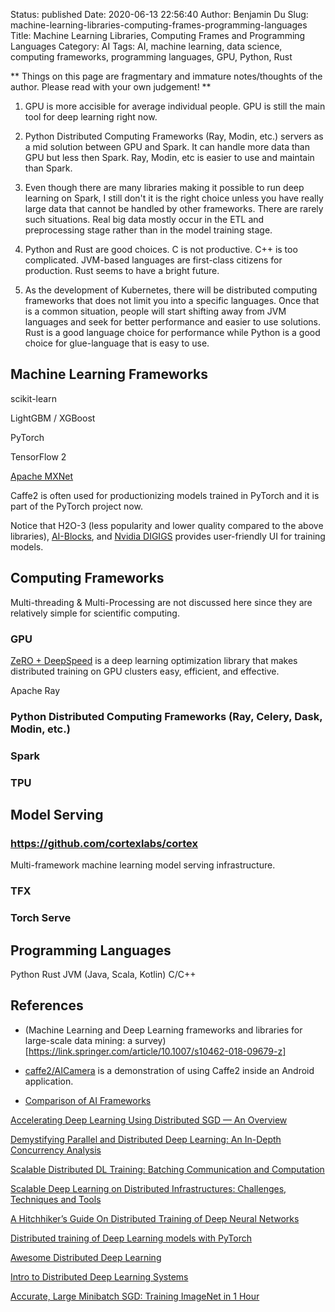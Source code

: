 Status: published
Date: 2020-06-13 22:56:40
Author: Benjamin Du
Slug: machine-learning-libraries-computing-frames-programming-languages
Title: Machine Learning Libraries, Computing Frames and Programming Languages
Category: AI
Tags: AI, machine learning, data science, computing frameworks, programming languages, GPU, Python, Rust

**
Things on this page are fragmentary and immature notes/thoughts of the author.
Please read with your own judgement!
**



1. GPU is more accisible for average individual people.
    GPU is still the main tool for deep learning right now.

2. Python Distributed Computing Frameworks (Ray, Modin, etc.)
    servers as a mid solution between GPU and Spark. 
    It can handle more data than GPU but less then Spark.
    Ray, Modin, etc is easier to use and maintain than Spark.

3. Even though there are many libraries making it possible to run deep learning on Spark,
    I still don't it is the right choice unless you have really large data 
    that cannot be handled by other frameworks.
    There are rarely such situations.
    Real big data mostly occur in the ETL and preprocessing stage 
    rather than in the model training stage.

4. Python and Rust are good choices. 
    C is not productive. 
    C++ is too complicated.
    JVM-based languages are first-class citizens for production.
    Rust seems to have a bright future. 

5. As the development of Kubernetes, 
    there will be distributed computing frameworks that does not limit you into a specific languages. 
    Once that is a common situation,
    people will start shifting away from JVM languages and seek for better performance and easier to use solutions.
    Rust is a good language choice for performance 
    while Python is a good choice for glue-language that is easy to use.


## Machine Learning Frameworks

scikit-learn

LightGBM / XGBoost

PyTorch

TensorFlow 2

[Apache MXNet](https://github.com/apache/incubator-mxnet)

Caffe2 is often used for productionizing models trained in PyTorch
and it is part of the PyTorch project now.


Notice that H2O-3 (less popularity and lower quality compared to the above libraries),
[AI-Blocks](https://mrnothing.github.io/AI-Blocks/index.html),
and [Nvidia DIGIGS](https://developer.nvidia.com/digits)
provides user-friendly UI for training models.


## Computing Frameworks

Multi-threading & Multi-Processing are not discussed here 
since they are relatively simple for scientific computing.

### GPU

[ZeRO + DeepSpeed](https://github.com/microsoft/DeepSpeed)
is a deep learning optimization library 
that makes distributed training on GPU clusters easy, efficient, and effective.

Apache Ray

### Python Distributed Computing Frameworks (Ray, Celery, Dask, Modin, etc.)
### Spark
### TPU

## Model Serving 

### https://github.com/cortexlabs/cortex

Multi-framework machine learning model serving infrastructure.


### TFX

### Torch Serve

## Programming Languages
Python
Rust
JVM (Java, Scala, Kotlin)
C/C++

## References

- (Machine Learning and Deep Learning frameworks and libraries for large-scale data mining: a survey)[https://link.springer.com/article/10.1007/s10462-018-09679-z]

- [caffe2/AICamera](https://github.com/caffe2/AICamera) 
    is a demonstration of using Caffe2 inside an Android application.

- [Comparison of AI Frameworks](https://pathmind.com/wiki/comparison-frameworks-dl4j-tensorflow-pytorch)

[Accelerating Deep Learning Using Distributed SGD — An Overview](https://towardsdatascience.com/accelerating-deep-learning-using-distributed-sgd-an-overview-e66c4aee1a0c)

[Demystifying Parallel and Distributed Deep Learning: An In-Depth Concurrency Analysis](https://spcl.inf.ethz.ch/Publications/.pdf/distdl-preprint.pdf)

[Scalable Distributed DL Training: Batching Communication and Computation](https://www.aaai.org/ojs/index.php/AAAI/article/view/4465)

[Scalable Deep Learning on Distributed Infrastructures: Challenges, Techniques and Tools](https://arxiv.org/pdf/1903.11314.pdf)

[A Hitchhiker’s Guide On Distributed Training of Deep Neural Networks](https://arxiv.org/pdf/1810.11787.pdf)

[Distributed training of Deep Learning models with PyTorch](https://medium.com/intel-student-ambassadors/distributed-training-of-deep-learning-models-with-pytorch-1123fa538848)

[Awesome Distributed Deep Learning](https://github.com/bharathgs/Awesome-Distributed-Deep-Learning)

[Intro to Distributed Deep Learning Systems](https://medium.com/@Petuum/intro-to-distributed-deep-learning-systems-a2e45c6b8e7)

[Accurate, Large Minibatch SGD: Training ImageNet in 1 Hour](https://arxiv.org/pdf/1706.02677.pdf)
